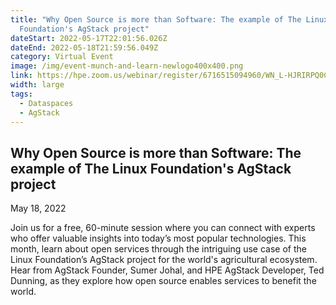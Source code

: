 ```yaml
---
title: "Why Open Source is more than Software: The example of The Linux
  Foundation's AgStack project"
dateStart: 2022-05-17T22:01:56.026Z
dateEnd: 2022-05-18T21:59:56.049Z
category: Virtual Event
image: /img/event-munch-and-learn-newlogo400x400.png
link: https://hpe.zoom.us/webinar/register/6716515094960/WN_L-HJRIRPQ0CQoIotnCiDJg
width: large
tags:
  - Dataspaces
  - AgStack
---
```


## Why Open Source is more than Software: The example of The Linux Foundation's AgStack project



May 18, 2022



Join us for a free, 60-minute session where you can connect with experts who offer valuable insights into today’s most popular technologies. This month, learn about open services through the intriguing use case of the Linux Foundation’s AgStack project for the world's agricultural ecosystem. Hear from AgStack Founder, Sumer Johal, and HPE AgStack Developer, Ted Dunning, as they explore how open source enables services to benefit the world.
